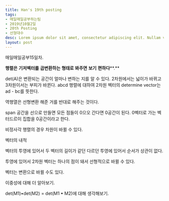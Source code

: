 ```yaml
---
title: Han's 19th posting
tags:
- 매일매일공부하는팀
- 2019년10월2일
- 20th Posting
- 선형대수
desc: Lorem ipsum dolor sit amet, consectetur adipiscing elit. Nullam vehicula gravida felis et dapibus.
layout: post
---
```


<!-- more -->
<!-- Mauris a molestie neque. Aliquam non malesuada nisi, a sodales purus. Nam molestie faucibus sapien eu euismod. Sed scelerisque ornare euismod. In tincidunt est vel pharetra convallis. Praesent vitae nisi odio.-->

매일매일공부15일차.

**행렬은** **기저벡터를** **곱변환하는** **형태로** **봐주면** **보기** **편하다****.**

det(A)은 변환되는 공간이 얼마나 변하는 지를 알 수 있다. 2차원에서는 넓이가 바뀌고 3차원이서는 부피가 바뀐다. abcd 행렬에 대하여 2차원 벡터의 determine vector는 ad - bc를 뜻한다.



역행열은 선형변환 해준 거를 반대로 해주는 것이다.



span 공간을 선으로 만들면 모든 점들이 0으오 간다면 0공간이 된다. 0벡터로 가는 벡터드르이 집합을 0공간이라고 한다.



비정사각 행렬의 경우 차원이 바뀔 수 있다.



벡터의 내적

벡터의 투영에 있어서 두 벡터의 길이가 같던 다르던 투영에 있어서 순서가 상관이 없다.



투영에 있어서 2차원 벡터는 하나의 점이 돼서 선형적으로 바뀔 수 있다.



벡터는 변환으로 바뀔 수도 있다.



이중성에 대해 더 알아보기.



det(M1)•det(M2) = det(M1 • M2)에 대해 생각해보기.